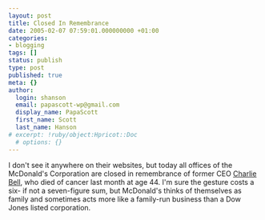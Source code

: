 ```yaml
---
layout: post
title: Closed In Remembrance
date: 2005-02-07 07:59:01.000000000 +01:00
categories:
- blogging
tags: []
status: publish
type: post
published: true
meta: {}
author:
  login: shanson
  email: papascott-wp@gmail.com
  display_name: PapaScott
  first_name: Scott
  last_name: Hanson
# excerpt: !ruby/object:Hpricot::Doc
  # options: {}
---
```

<p>I don't see it anywhere on their websites, but today all offices of the McDonald's Corporation are closed in remembrance of former CEO <a title="01/16/05 - McDonald's Former President and CEO Charlie Bell Dies of Cancer" href="http://www.mcdonalds.com/corp/news/corppr/cpr_01162005.html">Charlie Bell</a>, who died of cancer last month at age 44. I'm sure the gesture costs a six- if not a seven-figure sum, but McDonald's thinks of themselves as family and  sometimes acts more like a family-run business than a Dow Jones listed corporation.</p>
